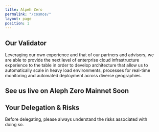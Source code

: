 ```yaml
---
title: Alpeh Zero
permalink: "/cosmos/"
layout: page
position: 1
---
```


## Our Validator
Leveraging our own experience and that of our partners and advisors, we are able to provide the next level of enterprise cloud infrastructure experience to the table in order to develop architecture that allow us to automatically scale in heavy load environments, processes for real-time monitoring and automated deployment across diverse geographies. 

## See us live on Aleph Zero Mainnet Soon

## Your Delegation & Risks
Before delegating, please always understand the risks associated with doing so.
